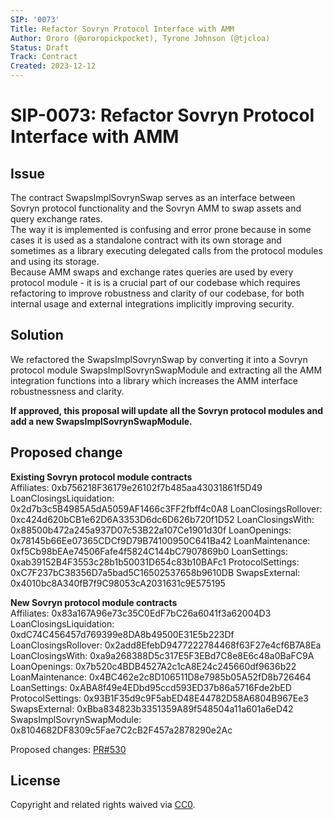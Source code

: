 ```yaml
---
SIP: '0073'
Title: Refactor Sovryn Protocol Interface with AMM
Author: Ororo (@ororopickpocket), Tyrone Johnson (@tjcloa)
Status: Draft
Track: Contract
Created: 2023-12-12
---
```


# SIP-0073: Refactor Sovryn Protocol Interface with AMM

## Issue  

The contract SwapsImplSovrynSwap serves as an interface between Sovryn protocol functionality and the Sovryn AMM to swap assets and query exchange rates.  
The way it is implemented is confusing and error prone because in some cases it is used as a standalone contract with its own storage and sometimes as a library executing delegated calls from the protocol modules and using its storage.  
Because AMM swaps and exchange rates queries are used by every protocol module - it is is a crucial part of our codebase which requires refactoring to improve robustness and clarity of our codebase, for both internal usage and external integrations implicitly improving security. 

## Solution

We refactored the SwapsImplSovrynSwap by converting it into a Sovryn protocol module SwapsImplSovrynSwapModule and extracting all the AMM integration functions 
into a library which increases the AMM interface robustnessness and clarity. 

__If approved, this proposal will update all the Sovryn protocol modules and add a new SwapsImplSovrynSwapModule.__ 

## Proposed change  

__Existing Sovryn protocol module contracts__  
    Affiliates:                0xb756218F36179e26102f7b485aa43031861f5D49
    LoanClosingsLiquidation:   0x2d7b3c5B4985A5dA5059AF1466c3FF2fbff4c0A8
    LoanClosingsRollover:      0xc424d620bCB1e62D6A3353D6dc6D626b720f1D52
    LoanClosingsWith:          0x88500b472a245a937D07c53B22a107Ce1901d30f
    LoanOpenings:              0x78145b66Ee07365CDCf9D79B74100950C641Ba42
    LoanMaintenance:           0xf5Cb98bEAe74506Fafe4f5824C144bC7907869b0
    LoanSettings:              0xab39152B4F3553c28b1b50031D654c83b10BAFc1
    ProtocolSettings:          0xC7F237bC38356D7a5bad5C16502537658b9610DB 
    SwapsExternal:             0x4010bc8A340fB7f9C98053cA2031631c9E575195

  
__New Sovryn protocol module contracts__  
    Affiliates:                0x83a167A96e73c35C0EdF7bC26a6041f3a62004D3
    LoanClosingsLiquidation:   0xdC74C456457d769399e8DA8b49500E31E5b223Df
    LoanClosingsRollover:      0x2add8EfebD9477222784468f63F27e4cf6B7A8Ea
    LoanClosingsWith:          0xa9a268388D5c317E5F3EBd7C8e8E6c48a0BaFC9A
    LoanOpenings:              0x7b520c4BDB4527A2c1cA8E24c245660df9636b22
    LoanMaintenance:           0x4BC462e2c8D106511D8e7985b05A52fD8b726464
    LoanSettings:              0xABA8f49e4EDbd95ccd593ED37b86a5716Fde2bED
    ProtocolSettings:          0x93B1F35d9c9F5abED48E44782D58A6804B967Ee3
    SwapsExternal:             0xBba834823b3351359A89f548504a11a601a6eD42
    SwapsImplSovrynSwapModule: 0x8104682DF8309c5Fae7C2cB2F457a2878290e2Ac

Proposed changes: [PR#530](https://github.com/DistributedCollective/Sovryn-smart-contracts/pull/530)

## License
Copyright and related rights waived via [CC0](https://creativecommons.org/publicdomain/zero/1.0/).
